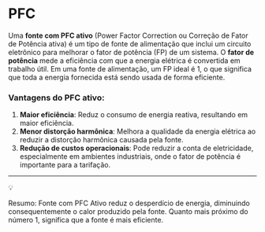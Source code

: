 # PFC

Uma **fonte com PFC ativo** (Power Factor Correction ou Correção de Fator de Potência ativa) é um tipo de fonte de alimentação que inclui um circuito eletrônico para melhorar o fator de potência (FP) de um sistema. O **fator de potência** mede a eficiência com que a energia elétrica é convertida em trabalho útil. Em uma fonte de alimentação, um FP ideal é 1, o que significa que toda a energia fornecida está sendo usada de forma eficiente.

### Vantagens do PFC ativo:

1. **Maior eficiência**: Reduz o consumo de energia reativa, resultando em maior eficiência.
2. **Menor distorção harmônica**: Melhora a qualidade da energia elétrica ao reduzir a distorção harmônica causada pela fonte.
3. **Redução de custos operacionais**: Pode reduzir a conta de eletricidade, especialmente em ambientes industriais, onde o fator de potência é importante para a tarifação.

---

<aside>
💡

Resumo: Fonte com PFC Ativo reduz o desperdício de energia, diminuindo consequentemente o calor produzido pela fonte. Quanto mais próximo do número 1, significa que a fonte é mais eficiente.

</aside>

